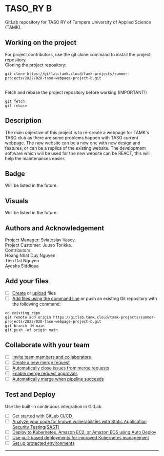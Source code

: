 # TASO_RY B

GitLab repository for TASO RY of Tampere University of Applied Science (TAMK).
## Working on the project
For project contributors, use the git clone command to install the project repository.
<br> Cloning the project repository:
```
git clone https://gitlab.tamk.cloud/tamk-projects/summer-projects/2022/028-taso-webpage-project-b.git
```
<br> Fetch and rebase the project repository before working (IMPORTANT!)
```
git fetch
git rebase
```
## Description
The main objective of this project is to re-create a webpage for TAMK's TASO club as there are some problems happen with TASO current webpage. The new website can be a new one with new design and features, or can be a replica of the existing website.
The development software which will be used for the new website can be REACT, this will help the maintenances easier.
## Badge
Will be listed in the future.
## Visuals
Will be listed in the future.

## Authors and Acknowledgement
Project Manager: Sviatoslav Vasev.
<br> Project Customer: Juuso Torikka.
<br> Contributors: 
    <br> Hoang Nhat Duy Nguyen
    <br> Tien Dat Nguyen
    <br> Ayesha Siddiqua
## Add your files

- [ ] [Create](https://docs.gitlab.com/ee/user/project/repository/web_editor.html#create-a-file) or [upload](https://docs.gitlab.com/ee/user/project/repository/web_editor.html#upload-a-file) files
- [ ] [Add files using the command line](https://docs.gitlab.com/ee/gitlab-basics/add-file.html#add-a-file-using-the-command-line) or push an existing Git repository with the following command:

```
cd existing_repo
git remote add origin https://gitlab.tamk.cloud/tamk-projects/summer-projects/2022/028-taso-webpage-project-b.git
git branch -M main
git push -uf origin main
```

## Collaborate with your team

- [ ] [Invite team members and collaborators](https://docs.gitlab.com/ee/user/project/members/)
- [ ] [Create a new merge request](https://docs.gitlab.com/ee/user/project/merge_requests/creating_merge_requests.html)
- [ ] [Automatically close issues from merge requests](https://docs.gitlab.com/ee/user/project/issues/managing_issues.html#closing-issues-automatically)
- [ ] [Enable merge request approvals](https://docs.gitlab.com/ee/user/project/merge_requests/approvals/)
- [ ] [Automatically merge when pipeline succeeds](https://docs.gitlab.com/ee/user/project/merge_requests/merge_when_pipeline_succeeds.html)

## Test and Deploy

Use the built-in continuous integration in GitLab.

- [ ] [Get started with GitLab CI/CD](https://docs.gitlab.com/ee/ci/quick_start/index.html)
- [ ] [Analyze your code for known vulnerabilities with Static Application Security Testing(SAST)](https://docs.gitlab.com/ee/user/application_security/sast/)
- [ ] [Deploy to Kubernetes, Amazon EC2, or Amazon ECS using Auto Deploy](https://docs.gitlab.com/ee/topics/autodevops/requirements.html)
- [ ] [Use pull-based deployments for improved Kubernetes management](https://docs.gitlab.com/ee/user/clusters/agent/)
- [ ] [Set up protected environments](https://docs.gitlab.com/ee/ci/environments/protected_environments.html)

***
